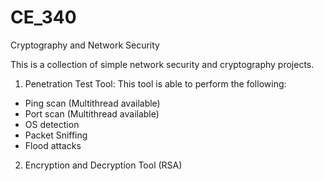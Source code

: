 # CE_340 	
Cryptography and Network Security

This is a collection of simple network security and cryptography projects.

1. Penetration Test Tool:
  This tool is able to perform the following:
  - Ping scan (Multithread available)
  - Port scan (Multithread available)
  - OS detection
  - Packet Sniffing
  - Flood attacks

2. Encryption and Decryption Tool (RSA)

